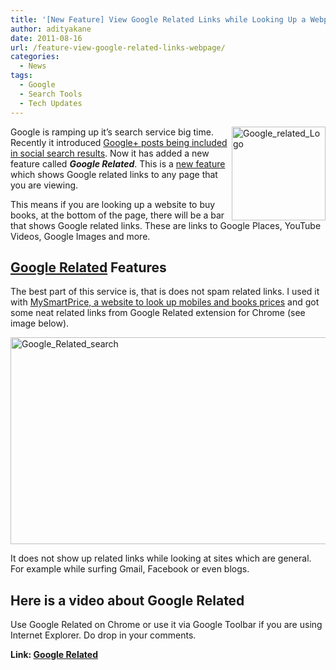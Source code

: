 ```yaml
---
title: '[New Feature] View Google Related Links while Looking Up a Webpage!'
author: adityakane
date: 2011-08-16
url: /feature-view-google-related-links-webpage/
categories:
  - News
tags:
  - Google
  - Search Tools
  - Tech Updates
---
```

[<img style="background-image: none; padding-left: 0px; padding-right: 0px; display: inline; float: right; padding-top: 0px; border-width: 0px;" title="Google_related_Logo" src="http://cdn.devilsworkshop.org/files/2011/08/Google_related_Logo_thumb.png" alt="Google_related_Logo" width="150" height="150" align="right" border="0" />][1]Google is ramping up it’s search service big time. Recently it introduced [Google+ posts being included in social search results][2]. Now it has added a new feature called ***Google Related***. This is a <a href="http://insidesearch.blogspot.com/2011/08/find-more-while-you-browse-with-google.html" onclick="_gaq.push(['_trackEvent', 'outbound-article', 'http://insidesearch.blogspot.com/2011/08/find-more-while-you-browse-with-google.html', 'new feature']);" >new feature</a> which shows Google related links to any page that you are viewing.

This means if you are looking up a website to buy books, at the bottom of the page, there will be a bar that shows Google related links. These are links to Google Places, YouTube Videos, Google Images and more.

## <a href="http://www.google.com/related/" onclick="_gaq.push(['_trackEvent', 'outbound-article', 'http://www.google.com/related/', 'Google Related']);" >Google Related</a> Features

The best part of this service is, that is does not spam related links. I used it with [MySmartPrice, a website to look up mobiles and books prices][3] and got some neat related links from Google Related extension for Chrome (see image below).

[<img style="background-image: none; padding-left: 0px; padding-right: 0px; display: inline; padding-top: 0px; border-width: 0px;" title="Google_Related_search" src="http://cdn.devilsworkshop.org/files/2011/08/Google_Related_search_thumb.png" alt="Google_Related_search" width="570" height="331" border="0" />][4]

It does not show up related links while looking at sites which are general. For example while surfing Gmail, Facebook or even blogs.

## Here is a video about Google Related



Use Google Related on Chrome or use it via Google Toolbar if you are using Internet Explorer. Do drop in your comments.

**Link: <a href="http://www.google.com/related/" onclick="_gaq.push(['_trackEvent', 'outbound-article', 'http://www.google.com/related/', 'Google Related']);" >Google Related</a>**

 [1]: http://cdn.devilsworkshop.org/files/2011/08/Google_related_Logo.png
 [2]: http://devilsworkshop.org/google-social-search-shows-google-posts/
 [3]: http://devilsworkshop.org/cheapest-deals-mobiles-phones-books-mysmartprice/
 [4]: http://cdn.devilsworkshop.org/files/2011/08/Google_Related_search.png
